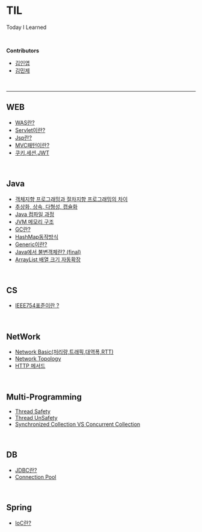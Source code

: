 # TIL
Today I Learned 

<br>

**Contributors**
- [김인엽](https://github.com/Afdddd)
- [김민제](https://github.com/mingMy-00)

<br>

---
## WEB
- [WAS란?](Web/WAS란.md)
- [Servlet이란?](Web/Servlet이란.md)
- [Jsp란?](Web/Jsp란.md)
- [MVC패턴이란?](Web/MVC패턴이란.md)
- [쿠키,세션,JWT](Web/쿠키,세션,JWT.md)

<br>

## Java
- [객체지향 프로그래밍과 절차지향 프로그래밍의 차이](Java/객체지향%20프로그래밍과%20절차지향%20프로그래밍의%20차이.md)
- [추상화, 상속, 다형성, 캡슐화](Java/추상화,%20상속,%20다형성,%20캡슐화.md)
- [Java 컴파일 과정](/Java/Java%20컴파일%20과정.md)
- [JVM 메모리 구조](/Java/JVM%20메모리%20구조.md)
- [GC란?](Java/GC란.md)
- [HashMap동작방식](/Java/HashMap의%20동작방식.md)
- [Generic이란?](/Java/Generic이란.md)
- [Java에서 불변객체란? (final)](/Java/Java에서%20불변클래스와%20불변객체%20(final).md)
- [ArrayList 배열 크기 자동확장](/Java/ArrayList자동확장.md)
<br>

## CS
- [IEEE754표준이란 ?](CS/IEEE754표준이란.md)

<br>

## NetWork
- [Network Basic(처리량,트래픽,대역폭,RTT)](/Network/Network%20Basic.md)
- [Network Topology](/Network/Network%20Topology.md)
- [HTTP 메서드](Web/HTTP메서드.md)

<br>

## Multi-Programming
- [Thread Safety](/Multi-Programming/Thread%20Safety.md)
- [Thread UnSafety](/Multi-Programming/Thread%20UnSafety.md)
- [Synchronized Collection VS Concurrent Collection](/Multi-Programming/SynchronizedCollectionVSConcurrentCollection.md)


<br>

## DB
- [JDBC란?](/DB/JDBC란.md)
- [Connection Pool](/DB/Connection%20Pool.md)


<br>

## Spring
- [IoC란?](/Spring/ioc란.md)